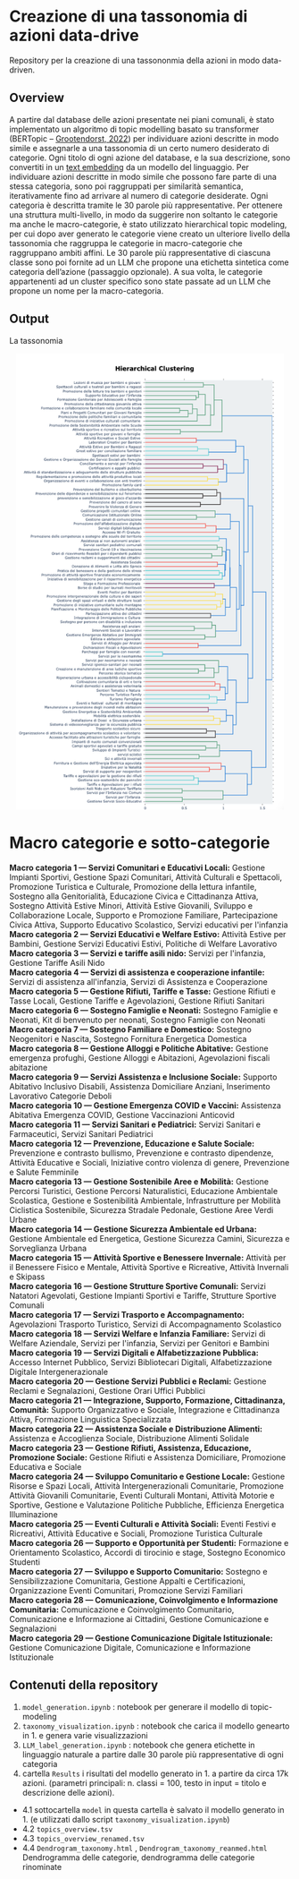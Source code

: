 # Creazione di una tassonomia di azioni data-drive 
Repository per la creazione di una tassononmia della azioni in modo data-driven.

## Overview
A partire dal database delle azioni presentate nei piani comunali, è stato implementato un algoritmo di topic modelling basato su transformer (BERTopic – [Grootendorst, 2022](https://arxiv.org/pdf/2203.05794)) per individuare azioni descritte in modo simile e assegnarle a una tassonomia di un certo numero desiderato di categorie. Ogni titolo di ogni azione del database, e la sua descrizione, sono convertiti in un [text embedding](https://it.wikipedia.org/wiki/Word_embedding) da un modello del linguaggio. Per individuare azioni descritte in modo simile che possono fare parte di una stessa categoria, sono poi raggruppati per similarità semantica, iterativamente fino ad arrivare al numero di categorie desiderate. Ogni categoria è descritta tramite le 30 parole più rappresentative. Per ottenere una struttura multi-livello, in modo da suggerire non soltanto le categorie ma anche le macro-categorie, è stato utilizzato hierarchical topic modeling, per cui dopo aver generato le categorie viene creato un ulteriore livello della tassonomia che raggruppa le categorie in macro-categorie che raggruppano ambiti affini. Le 30 parole più rappresentative di ciascuna classe sono poi fornite ad un LLM che propone una etichetta sintetica come categoria dell’azione (passaggio opzionale). A sua volta, le categorie appartenenti ad un cluster specifico sono state passate ad un LLM che propone un nome per la macro-categoria.


## Output
La tassonomia 
<p align="center">
  <img src="img/tassonomia.png" alt="Diagramma" width="480">
</p>

# Macro categorie e sotto-categorie

**Macro categoria 1 — Servizi Comunitari e Educativi Locali:** Gestione Impianti Sportivi, Gestione Spazi Comunitari, Attività Culturali e Spettacoli, Promozione Turistica e Culturale, Promozione della lettura infantile, Sostegno alla Genitorialità, Educazione Civica e Cittadinanza Attiva, Sostegno Attività Estive Minori, Attività Estive Giovanili, Sviluppo e Collaborazione Locale, Supporto e Promozione Familiare, Partecipazione Civica Attiva, Supporto Educativo Scolastico, Servizi educativi per l'infanzia  
**Macro categoria 2 — Servizi Educativi e Welfare Estivo:** Attività Estive per Bambini, Gestione Servizi Educativi Estivi, Politiche di Welfare Lavorativo  
**Macro categoria 3 — Servizi e tariffe asili nido:** Servizi per l'infanzia, Gestione Tariffe Asili Nido  
**Macro categoria 4 — Servizi di assistenza e cooperazione infantile:** Servizi di assistenza all'infanzia, Servizi di Assistenza e Cooperazione  
**Macro categoria 5 — Gestione Rifiuti, Tariffe e Tasse:** Gestione Rifiuti e Tasse Locali, Gestione Tariffe e Agevolazioni, Gestione Rifiuti Sanitari  
**Macro categoria 6 — Sostegno Famiglie e Neonati:** Sostegno Famiglie e Neonati, Kit di benvenuto per neonati, Sostegno Famiglie con Neonati  
**Macro categoria 7 — Sostegno Familiare e Domestico:** Sostegno Neogenitori e Nascita, Sostegno Fornitura Energetica Domestica  
**Macro categoria 8 — Gestione Alloggi e Politiche Abitative:** Gestione emergenza profughi, Gestione Alloggi e Abitazioni, Agevolazioni fiscali abitazione  
**Macro categoria 9 — Servizi Assistenza e Inclusione Sociale:** Supporto Abitativo Inclusivo Disabili, Assistenza Domiciliare Anziani, Inserimento Lavorativo Categorie Deboli  
**Macro categoria 10 — Gestione Emergenza COVID e Vaccini:** Assistenza Abitativa Emergenza COVID, Gestione Vaccinazioni Anticovid  
**Macro categoria 11 — Servizi Sanitari e Pediatrici:** Servizi Sanitari e Farmaceutici, Servizi Sanitari Pediatrici  
**Macro categoria 12 — Prevenzione, Educazione e Salute Sociale:** Prevenzione e contrasto bullismo, Prevenzione e contrasto dipendenze, Attività Educative e Sociali, Iniziative contro violenza di genere, Prevenzione e Salute Femminile  
**Macro categoria 13 — Gestione Sostenibile Aree e Mobilità:** Gestione Percorsi Turistici, Gestione Percorsi Naturalistici, Educazione Ambientale Scolastica, Gestione e Sostenibilità Ambientale, Infrastrutture per Mobilità Ciclistica Sostenibile, Sicurezza Stradale Pedonale, Gestione Aree Verdi Urbane  
**Macro categoria 14 — Gestione Sicurezza Ambientale ed Urbana:** Gestione Ambientale ed Energetica, Gestione Sicurezza Camini, Sicurezza e Sorveglianza Urbana  
**Macro categoria 15 — Attività Sportive e Benessere Invernale:** Attività per il Benessere Fisico e Mentale, Attività Sportive e Ricreative, Attività Invernali e Skipass  
**Macro categoria 16 — Gestione Strutture Sportive Comunali:** Servizi Natatori Agevolati, Gestione Impianti Sportivi e Tariffe, Strutture Sportive Comunali  
**Macro categoria 17 — Servizi Trasporto e Accompagnamento:** Agevolazioni Trasporto Turistico, Servizi di Accompagnamento Scolastico  
**Macro categoria 18 — Servizi Welfare e Infanzia Familiare:** Servizi di Welfare Aziendale, Servizi per l'infanzia, Servizi per Genitori e Bambini  
**Macro categoria 19 — Servizi Digitali e Alfabetizzazione Pubblica:** Accesso Internet Pubblico, Servizi Bibliotecari Digitali, Alfabetizzazione Digitale Intergenerazionale  
**Macro categoria 20 — Gestione Servizi Pubblici e Reclami:** Gestione Reclami e Segnalazioni, Gestione Orari Uffici Pubblici  
**Macro categoria 21 — Integrazione, Supporto, Formazione, Cittadinanza, Comunità:** Supporto Organizzativo e Sociale, Integrazione e Cittadinanza Attiva, Formazione Linguistica Specializzata  
**Macro categoria 22 — Assistenza Sociale e Distribuzione Alimenti:** Assistenza e Accoglienza Sociale, Distribuzione Alimenti Solidale  
**Macro categoria 23 — Gestione Rifiuti, Assistenza, Educazione, Promozione Sociale:** Gestione Rifiuti e Assistenza Domiciliare, Promozione Educativa e Sociale  
**Macro categoria 24 — Sviluppo Comunitario e Gestione Locale:** Gestione Risorse e Spazi Locali, Attività Intergenerazionali Comunitarie, Promozione Attività Giovanili Comunitarie, Eventi Culturali Montani, Attività Motorie e Sportive, Gestione e Valutazione Politiche Pubbliche, Efficienza Energetica Illuminazione  
**Macro categoria 25 — Eventi Culturali e Attività Sociali:** Eventi Festivi e Ricreativi, Attività Educative e Sociali, Promozione Turistica Culturale  
**Macro categoria 26 — Supporto e Opportunità per Studenti:** Formazione e Orientamento Scolastico, Accordi di tirocinio e stage, Sostegno Economico Studenti  
**Macro categoria 27 — Sviluppo e Supporto Comunitario:** Sostegno e Sensibilizzazione Comunitaria, Gestione Appalti e Certificazioni, Organizzazione Eventi Comunitari, Promozione Servizi Familiari  
**Macro categoria 28 — Comunicazione, Coinvolgimento e Informazione Comunitaria:** Comunicazione e Coinvolgimento Comunitario, Comunicazione e Informazione ai Cittadini, Gestione Comunicazione e Segnalazioni  
**Macro categoria 29 — Gestione Comunicazione Digitale Istituzionale:** Gestione Comunicazione Digitale, Comunicazione e Informazione Istituzionale

## Contenuti della repository

1. `model_generation.ipynb` : notebook per generare il modello di topic-modeling 
2. `taxonomy_visualization.ipynb` : notebook che carica il modello genearto in 1. e genera varie visualizzazioni
3. `LLM_label_generation.ipynb` : notebook che genera etichette in linguaggio naturale a partire dalle 30 parole più rappresentative di ogni categoria
4.  cartella `Results` i risultati del modello generato in 1. a partire da circa 17k azioni. (parametri principali: n. classi = 100, testo in input = titolo e descrizione delle azioni). 
  - 4.1 sottocartella `model` in questa cartella è salvato il modello generato in 1. (e utilizzati dallo script `taxonomy_visualization.ipynb`)
  - 4.2 `topics_overview.tsv`
  - 4.3 `topics_overview_renamed.tsv`
  - 4.4 `Dendrogram_taxonomy.html` , `Dendrogram_taxonomy_reanmed.html` Dendrogramma delle categorie, dendrogramma delle categorie rinominate
